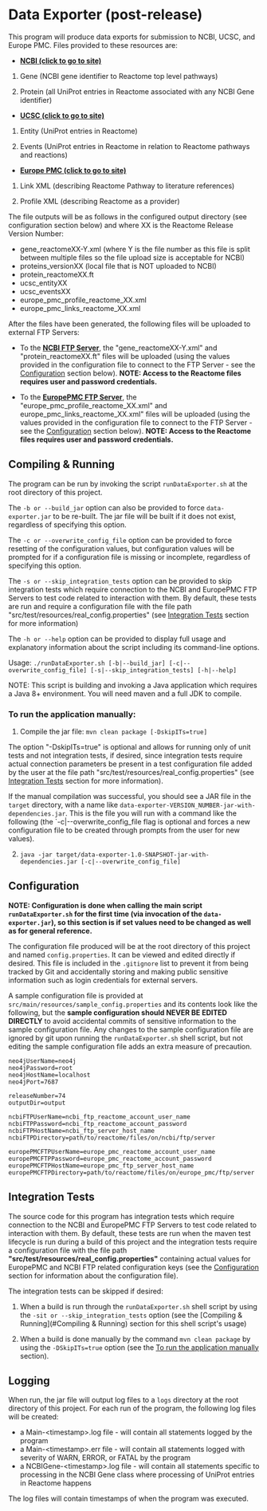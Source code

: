 # Data Exporter (post-release)

This program will produce data exports for submission to NCBI, UCSC, and Europe PMC.  Files provided to these resources
are:

* **<a href="https://www.ncbi.nlm.nih.gov/">NCBI (click to go to site)</a>** 

1. Gene (NCBI gene identifier to Reactome top level pathways)

2. Protein (all UniProt entries in Reactome associated with any NCBI Gene identifier)

* **<a href="https://www.genome.ucsc.edu/">UCSC (click to go to site)</a>** 

1. Entity (UniProt entries in Reactome)

2. Events (UniProt entries in Reactome in relation to Reactome pathways and reactions)

* **<a href="https://europepmc.org/">Europe PMC (click to go to site)</a>**

1. Link XML (describing Reactome Pathway to literature references)

2. Profile XML (describing Reactome as a provider) 

The file outputs will be as follows in the configured output directory (see configuration section below) and where XX 
is the Reactome Release Version Number:

* gene_reactomeXX-Y.xml (where Y is the file number as this file is split between multiple files so the file upload 
size is acceptable for NCBI)
* proteins_versionXX (local file that is NOT uploaded to NCBI)
* protein_reactomeXX.ft
* ucsc_entityXX
* ucsc_eventsXX
* europe_pmc_profile_reactome_XX.xml
* europe_pmc_links_reactome_XX.xml

After the files have been generated, the following files will be uploaded to external FTP Servers:

* To the **[NCBI FTP Server](ftp://ftp-private.ncbi.nih.gov)**, the "gene_reactomeXX-Y.xml" and "protein_reactomeXX.ft"
files will be uploaded (using the values provided in the configuration file to connect to the FTP Server - see the
[Configuration](#configuration) section below).  **NOTE: Access to the Reactome files requires user and password 
credentials.**

* To the **[EuropePMC FTP Server](ftp://labslink.ebi.ac.uk)**, the "europe_pmc_profile_reactome_XX.xml" and 
europe_pmc_links_reactome_XX.xml" files will be uploaded (using the values provided in the configuration file to 
connect to the FTP Server - see the [Configuration](#configuration) section below).  **NOTE: Access to the Reactome 
files requires user and password credentials.**

## Compiling & Running

The program can be run by invoking the script `runDataExporter.sh` at the root directory of this project.

The `-b or --build_jar` option can also be provided to force `data-exporter.jar` to be re-built.  The jar file
will be built if it does not exist, regardless of specifying this option.

The `-c or --overwrite_config_file` option can be provided to force resetting of the configuration values, but
configuration values will be prompted for if a configuration file is missing or incomplete, regardless of specifying 
this option.

The `-s or --skip_integration_tests` option can be provided to skip integration tests which require connection to the
NCBI and EuropePMC FTP Servers to test code related to interaction with them.  By default, these tests are run and 
require a configuration file with the file path "src/test/resources/real_config.properties" (see 
[Integration Tests](#integration-tests) section for more information)

The `-h or --help` option can be provided to display full usage 
and explanatory information about the script including its command-line options.

Usage: `./runDataExporter.sh [-b|--build_jar] [-c|--overwrite_config_file] [-s|--skip_integration_tests] [-h|--help]`

NOTE: This script is building and invoking a Java application which requires a Java 8+ environment. You will need 
maven and a full JDK to compile.

### To run the application manually:

1. Compile the jar file: `mvn clean package [-DskipITs=true]`

The option "-DskipITs=true" is optional and allows for running only of unit tests and not integration tests, if 
desired, since integration tests require actual connection parameters be present in a test configuration file added
by the user at the file path "src/test/resources/real_config.properties" (see [Integration Tests](#integration-tests)
section for more information).

If the manual compilation was successful, you should see a JAR file in the `target` directory, with a name like 
`data-exporter-VERSION_NUMBER-jar-with-dependencies.jar`. This is the file you will run with a command like the 
following (the `-c|--overwrite_config_file flag is optional and forces a new configuration file to be created through
prompts from the user for new values).

2. `java -jar target/data-exporter-1.0-SNAPSHOT-jar-with-dependencies.jar [-c|--overwrite_config_file]`

## Configuration

**NOTE: Configuration is done when calling the main script `runDataExporter.sh` for the first time (via invocation of
the `data-exporter.jar`), so this section is if set values need to be changed as well as for general reference.**

The configuration file produced will be at the root directory of this project and named `config.properties`.  It can 
be viewed and edited directly if desired.  This file is included in the `.gitignore` list to prevent it from being
tracked by Git and accidentally storing and making public sensitive information such as login credentials for external
servers.

A sample configuration file is provided at `src/main/resources/sample_config.properties` and its contents look like the
following, but the **sample configuration should NEVER BE EDITED DIRECTLY** to avoid accidental commits of sensitive
information to the sample configuration file.  Any changes to the sample configuration file are ignored by git upon 
running the `runDataExporter.sh` shell script, but not editing the sample configuration file adds an extra measure of
precaution. 

```
neo4jUserName=neo4j
neo4jPassword=root
neo4jHostName=localhost
neo4jPort=7687

releaseNumber=74
outputDir=output

ncbiFTPUserName=ncbi_ftp_reactome_account_user_name
ncbiFTPPassword=ncbi_ftp_reactome_account_password
ncbiFTPHostName=ncbi_ftp_server_host_name
ncbiFTPDirectory=path/to/reactome/files/on/ncbi/ftp/server

europePMCFTPUserName=europe_pmc_reactome_account_user_name
europePMCFTPPassword=europe_pmc_reactome_account_password
europePMCFTPHostName=europe_pmc_ftp_server_host_name
europePMCFTPDirectory=path/to/reactome/files/on/europe_pmc/ftp/server
```

## Integration Tests

The source code for this program has integration tests which require connection to the NCBI and EuropePMC FTP Servers 
to test code related to interaction with them.  By default, these tests are run when the maven test lifecycle is run
during a build of this project and the integration tests require a configuration file with the file path 
**"src/test/resources/real_config.properties"** containing actual values for EuropePMC and NCBI FTP related
configuration keys (see the [Configuration](#configuration) section for information about the configuration file).

The integration tests can be skipped if desired:
 
1) When a build is run through the `runDataExporter.sh` shell script by using the `-sit or --skip_integration_tests`
option (see the [Compiling & Running](#Compiling & Running) section for this shell script's usage)

2) When a build is done manually by the command `mvn clean package` by using the `-DSkipITs=true` option (see the
[To run the application manually](#to-run-the-application-manually) section).

## Logging

When run, the jar file will output log files to a `logs` directory at the root directory of this project.  For each 
run of the program, the following log files will be created:
* a Main-\<timestamp>.log file - will contain all statements logged by the program
* a Main-\<timestamp>.err file - will contain all statements logged with severity of WARN, ERROR, or FATAL by the 
program
* a NCBIGene-\<timestamp>.log file - will contain all statements specific to processing in the NCBI Gene class where 
processing of UniProt entries in Reactome happens

The log files will contain timestamps of when the program was executed.
